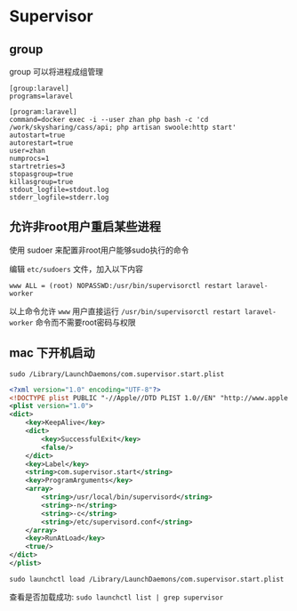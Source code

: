 # Supervisor

## group

group 可以将进程成组管理

```
[group:laravel]
programs=laravel

[program:laravel]
command=docker exec -i --user zhan php bash -c 'cd /work/skysharing/cass/api; php artisan swoole:http start'
autostart=true
autorestart=true
user=zhan
numprocs=1
startretries=3
stopasgroup=true
killasgroup=true
stdout_logfile=stdout.log
stderr_logfile=stderr.log
```

## 允许非root用户重启某些进程

使用  sudoer 来配置非root用户能够sudo执行的命令

编辑 `etc/sudoers` 文件，加入以下内容

```vim
www ALL = (root) NOPASSWD:/usr/bin/supervisorctl restart laravel-worker
```

以上命令允许 `www` 用户直接运行 `/usr/bin/supervisorctl restart laravel-worker` 命令而不需要root密码与权限

## mac 下开机启动

`sudo /Library/LaunchDaemons/com.supervisor.start.plist`

```xml
<?xml version="1.0" encoding="UTF-8"?>
<!DOCTYPE plist PUBLIC "-//Apple//DTD PLIST 1.0//EN" "http://www.apple.com/DTDs/PropertyList-1.0.dtd">
<plist version="1.0">
<dict>
    <key>KeepAlive</key>
    <dict>
        <key>SuccessfulExit</key>
        <false/>
    </dict>
    <key>Label</key>
    <string>com.supervisor.start</string>
    <key>ProgramArguments</key>
    <array>
        <string>/usr/local/bin/supervisord</string>
        <string>-n</string>
        <string>-c</string>
        <string>/etc/supervisord.conf</string>
    </array>
    <key>RunAtLoad</key>
    <true/>
</dict>
</plist>
```

`sudo launchctl load /Library/LaunchDaemons/com.supervisor.start.plist`

查看是否加载成功: `sudo launchctl list | grep supervisor`
